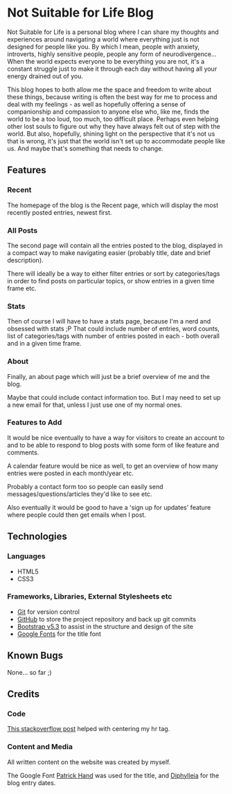 # Not Suitable for Life Blog

Not Suitable for Life is a personal blog where I can share my thoughts and experiences around navigating a world where everything just is not designed for people like you. By which I mean, people with anxiety, introverts, highly sensitive people, people any form of neurodivergence... When the world expects everyone to be everything you are not, it's a constant struggle just to make it through each day without having all your energy drained out of you.

This blog hopes to both allow me the space and freedom to write about these things, because writing is often the best way for me to process and deal with my feelings - as well as hopefully offering a sense of companionship and compassion to anyone else who, like me, finds the world to be a too loud, too much, too difficult place. Perhaps even helping other lost souls to figure out why they have always felt out of step with the world. But also, hopefully, shining light on the perspective that it's not us that is wrong, it's just that the world isn't set up to accommodate people like us. And maybe that's something that needs to change.

## Features

### Recent

The homepage of the blog is the Recent page, which will display the most recently posted entries, newest first.

### All Posts

The second page will contain all the entries posted to the blog, displayed in a compact way to make navigating easier (probably title, date and brief description).

There will ideally be a way to either filter entries or sort by categories/tags in order to find posts on particular topics, or show entries in a given time frame etc.

### Stats

Then of course I will have to have a stats page, because I'm a nerd and obsessed with stats ;P That could include number of entries, word counts, list of categories/tags with number of entries posted in each - both overall and in a given time frame.

### About

Finally, an about page which will just be a brief overview of me and the blog.

Maybe that could include contact information too. But I may need to set up a new email for that, unless I just use one of my normal ones.

### Features to Add

It would be nice eventually to have a way for visitors to create an account to and to be able to respond to blog posts with some form of like feature and comments.

A calendar feature would be nice as well, to get an overview of how many entries were posted in each month/year etc.

Probably a contact form too so people can easily send messages/questions/articles they'd like to see etc.

Also eventually it would be good to have a 'sign up for updates' feature where people could then get emails when I post.

## Technologies

### Languages

- HTML5
- CSS3

### Frameworks, Libraries, External Stylesheets etc

- [Git](https://git-scm.com/) for version control
- [GitHub](https://github.com/) to store the project repository and back up git commits
- [Bootstrap v5.3](https://getbootstrap.com/docs/5.3/getting-started/introduction/) to assist in the structure and design of the site
- [Google Fonts](https://fonts.google.com/) for the title font

## Known Bugs

None... so far ;)

## Credits

### Code

[This stackoverflow post](https://stackoverflow.com/questions/24749399/centering-an-hr-tag) helped with centering my hr tag.

### Content and Media

All written content on the website was created by myself.

The Google Font [Patrick Hand](https://fonts.google.com/specimen/Patrick+Hand) was used for the title, and [Diphylleia](https://fonts.google.com/specimen/Diphylleia) for the blog entry dates.
